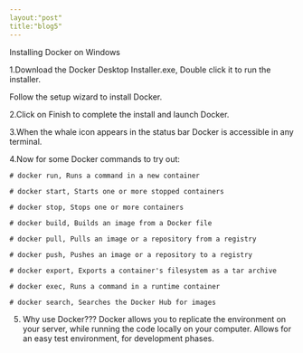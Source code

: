 ```yaml
---
layout:"post"
title:"blog5"
---
```


Installing Docker on Windows

1.Download the Docker Desktop Installer.exe, Double click it to run the installer.

 Follow the setup wizard to install Docker.

2.Click on Finish to complete the install and launch Docker.

3.When the whale icon appears in the status bar Docker is accessible in any terminal.

4.Now for some Docker commands to try out:

    # docker run, Runs a command in a new container

    # docker start, Starts one or more stopped containers

    # docker stop, Stops one or more containers 

    # docker build, Builds an image from a Docker file
     
    # docker pull, Pulls an image or a repository from a registry 

    # docker push, Pushes an image or a repository to a registry 

    # docker export, Exports a container's filesystem as a tar archive

    # docker exec, Runs a command in a runtime container

    # docker search, Searches the Docker Hub for images 

5. Why use Docker??? 
Docker allows you to replicate  the environment on your server, while running the code locally on your computer.
Allows for an easy test environment, for development phases. 

